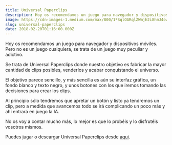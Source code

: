 ```yaml
---
title: Universal Paperclips
description: Hoy os recomendamos un juego para navegador y dispositivos móviles.
image: https://cdn-images-1.medium.com/max/800/1*SqlOARqlZWmjh2i8hmJ4ow.jpeg
slug: universal-paperclips
date: 2018-02-20T01:16:00.000Z
---
```


Hoy os recomendamos un juego para navegador y dispositivos móviles.  
Pero no es un juego cualquiera, se trata de un juego muy peculiar y adictivo.

Se trata de Universal Paperclips donde nuestro objetivo es fabricar la mayor cantidad de clips posibles, venderlos y acabar conquistando el universo.

El objetivo parece sencillo, y más sencilla es aún su interfaz gráfica, un fondo blanco y texto negro, y unos botones con los que iremos tomando las decisiones para crear los clips.

Al principio sólo tendremos que apretar un botón y listo ya tendremos un clip, pero a medida que avancemos todo se irá complicando un poco más y ahí entrará en juego la IA.

No os voy a contar mucho más, lo mejor es que lo probéis y lo disfrutéis vosotros mismos.

Puedes jugar o descargar Universal Paperclips desde [aqui](http://www.decisionproblem.com/paperclips/).
